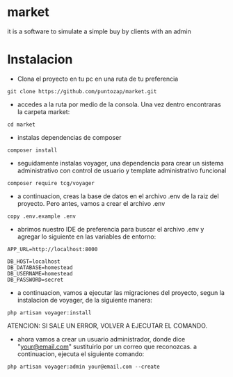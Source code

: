 # market
it is a software to simulate a simple buy by clients with an admin
# Instalacion
- Clona el proyecto en tu pc en una ruta de tu preferencia
```
git clone https://github.com/puntozap/market.git
```
- accedes a la ruta por medio de la consola. Una vez dentro encontraras la carpeta market:
```
cd market
```
- instalas dependencias de composer
```
composer install
```
- seguidamente instalas voyager, una dependencia para crear un sistema administrativo con control de usuario y template administrativo funcional
```
composer require tcg/voyager
```
- a continuacion, creas la base de datos en el archivo .env de la raiz del proyecto. Pero antes, vamos a crear el archivo .env
```
copy .env.example .env
```
- abrimos nuestro IDE de preferencia para buscar el archivo .env y agregar lo siguiente en las variables de entorno:
```
APP_URL=http://localhost:8000

DB_HOST=localhost
DB_DATABASE=homestead
DB_USERNAME=homestead
DB_PASSWORD=secret
```
- a continuacion, vamos a ejecutar las migraciones del proyecto, segun la instalacion de voyager, de la siguiente manera:
```
php artisan voyager:install
```
ATENCION: SI SALE UN ERROR, VOLVER A EJECUTAR EL COMANDO.
- ahora vamos a crear un usuario administrador, donde dice "your@email.com" sustituirlo por un correo que reconozcas. a continuacion, ejecuta el siguiente comando:
```
php artisan voyager:admin your@email.com --create
```